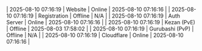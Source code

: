 | 2025-08-10 07:16:19 | Website | Online | 2025-08-10 07:16:16 |
| 2025-08-10 07:16:19 | Registration | Offline | N/A |
| 2025-08-10 07:16:19 | Auth Server | Online | 2025-08-10 07:16:16 |
| 2025-08-10 07:16:19 | Kezan (PvE) | Offline | 2025-08-03 17:58:02 |
| 2025-08-10 07:16:19 | Gurubashi (PvP) | Offline | N/A |
| 2025-08-10 07:16:19 | Cloudflare | Online | 2025-08-10 07:16:16 |
